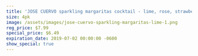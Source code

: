 ```yaml
---
title: 'JOSE CUERVO sparkling margaritas cocktail - lime, rose, strawberry'
size: 4pk
image: /assets/images/jose-cuervo-sparkling-margaritas-lime-1.png
reg_price: $7.99
special_price: $6.49
expiration_date: 2019-07-02 00:00:00 -0600
show_special: true
---
```


